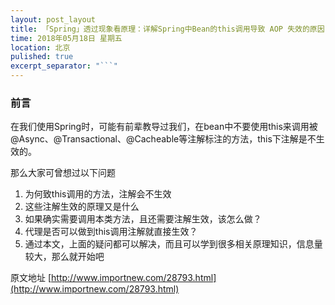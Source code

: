 ```yaml
---
layout: post_layout
title: 「Spring」透过现象看原理：详解Spring中Bean的this调用导致 AOP 失效的原因
time: 2018年05月18日 星期五
location: 北京
pulished: true
excerpt_separator: "```"
---
```


### 前言
在我们使用Spring时，可能有前辈教导过我们，在bean中不要使用this来调用被@Async、@Transactional、@Cacheable等注解标注的方法，this下注解是不生效的。

<!--more-->

那么大家可曾想过以下问题

1. 为何致this调用的方法，注解会不生效
2. 这些注解生效的原理又是什么
3. 如果确实需要调用本类方法，且还需要注解生效，该怎么做？
4. 代理是否可以做到this调用注解就直接生效？
5. 通过本文，上面的疑问都可以解决，而且可以学到很多相关原理知识，信息量较大，那么就开始吧

原文地址 [http://www.importnew.com/28793.html](http://www.importnew.com/28793.html)